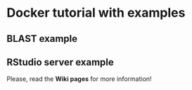 # Docker tutorial with examples

## BLAST example
## RStudio server example

Please, read the **Wiki pages** for more information!

